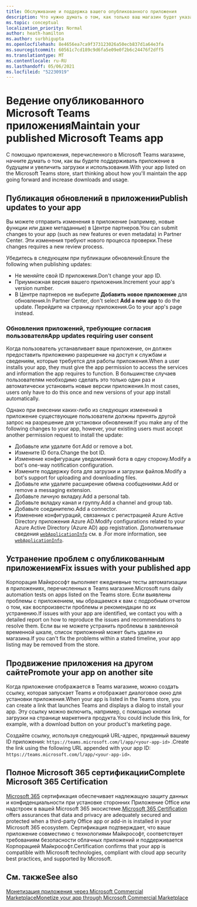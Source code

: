 ```yaml
---
title: Обслуживание и поддержка вашего опубликованного приложения
description: Что нужно думать о том, как только ваш магазин будет указан в Teams магазине и AppSource.
ms.topic: conceptual
localization_priority: Normal
author: heath-hamilton
ms.author: surbhigupta
ms.openlocfilehash: 8e4656ea7ca9f373123026a50ecb837d1a64e3fa
ms.sourcegitcommit: 60561c7cd189c9d6fa5e09e0f2b6c24476f2dff5
ms.translationtype: MT
ms.contentlocale: ru-RU
ms.lasthandoff: 05/06/2021
ms.locfileid: "52230919"
---
```

# <a name="maintain-your-published-microsoft-teams-app"></a><span data-ttu-id="38389-103">Ведение опубликованного Microsoft Teams приложения</span><span class="sxs-lookup"><span data-stu-id="38389-103">Maintain your published Microsoft Teams app</span></span>

<span data-ttu-id="38389-104">С помощью приложения, перечисленного в Microsoft Teams магазине, начните думать о том, как вы будете поддерживать приложение в будущем и увеличить загрузки и использования.</span><span class="sxs-lookup"><span data-stu-id="38389-104">With your app listed on the Microsoft Teams store, start thinking about how you'll maintain the app going forward and increase downloads and usage.</span></span>

## <a name="publish-updates-to-your-app"></a><span data-ttu-id="38389-105">Публикация обновлений в приложении</span><span class="sxs-lookup"><span data-stu-id="38389-105">Publish updates to your app</span></span>

<span data-ttu-id="38389-106">Вы можете отправить изменения в приложение (например, новые функции или даже метаданные) в Центре партнеров.</span><span class="sxs-lookup"><span data-stu-id="38389-106">You can submit changes to your app (such as new features or even metadata) in Partner Center.</span></span> <span data-ttu-id="38389-107">Эти изменения требуют нового процесса проверки.</span><span class="sxs-lookup"><span data-stu-id="38389-107">These changes requires a new review process.</span></span>

<span data-ttu-id="38389-108">Убедитесь в следующем при публикации обновлений:</span><span class="sxs-lookup"><span data-stu-id="38389-108">Ensure the following when publishing updates:</span></span>

* <span data-ttu-id="38389-109">Не меняйте свой ID приложения.</span><span class="sxs-lookup"><span data-stu-id="38389-109">Don't change your app ID.</span></span>
* <span data-ttu-id="38389-110">Приумножная версия вашего приложения.</span><span class="sxs-lookup"><span data-stu-id="38389-110">Increment your app's version number.</span></span>
* <span data-ttu-id="38389-111">В Центре партнеров не выберите **Добавить новое приложение** для обновления.</span><span class="sxs-lookup"><span data-stu-id="38389-111">In Partner Center, don't select **Add a new app** to do the update.</span></span> <span data-ttu-id="38389-112">Перейдите на страницу приложения.</span><span class="sxs-lookup"><span data-stu-id="38389-112">Go to your app's page instead.</span></span>

### <a name="app-updates-requiring-user-consent"></a><span data-ttu-id="38389-113">Обновления приложений, требующие согласия пользователя</span><span class="sxs-lookup"><span data-stu-id="38389-113">App updates requiring user consent</span></span>

<span data-ttu-id="38389-114">Когда пользователь устанавливает ваше приложение, он должен предоставить приложению разрешение на доступ к службам и сведениям, которые требуется для работы приложения.</span><span class="sxs-lookup"><span data-stu-id="38389-114">When a user installs your app, they must give the app permission to access the services and information the app requires to function.</span></span> <span data-ttu-id="38389-115">В большинстве случаев пользователям необходимо сделать это только один раз и автоматически установить новые версии приложения.</span><span class="sxs-lookup"><span data-stu-id="38389-115">In most cases, users only have to do this once and new versions of your app install automatically.</span></span>

<span data-ttu-id="38389-116">Однако при внесении каких-либо из следующих изменений в приложение существующие пользователи должны принять другой запрос на разрешение для установки обновления:</span><span class="sxs-lookup"><span data-stu-id="38389-116">If you make any of the following changes to your app, however, your existing users must accept another permission request to install the update:</span></span>

* <span data-ttu-id="38389-117">Добавьте или удалите бот.</span><span class="sxs-lookup"><span data-stu-id="38389-117">Add or remove a bot.</span></span>
* <span data-ttu-id="38389-118">Измените ID бота.</span><span class="sxs-lookup"><span data-stu-id="38389-118">Change the bot ID.</span></span>
* <span data-ttu-id="38389-119">Изменение конфигурации уведомлений бота в одну сторону.</span><span class="sxs-lookup"><span data-stu-id="38389-119">Modify a bot's one-way notification configuration.</span></span>
* <span data-ttu-id="38389-120">Измените поддержку бота для загрузки и загрузки файлов.</span><span class="sxs-lookup"><span data-stu-id="38389-120">Modify a bot's support for uploading and downloading files.</span></span>
* <span data-ttu-id="38389-121">Добавьте или удалите расширение обмена сообщениями.</span><span class="sxs-lookup"><span data-stu-id="38389-121">Add or remove a messaging extension.</span></span>
* <span data-ttu-id="38389-122">Добавьте личную вкладку.</span><span class="sxs-lookup"><span data-stu-id="38389-122">Add a personal tab.</span></span>
* <span data-ttu-id="38389-123">Добавьте вкладку канал и группу.</span><span class="sxs-lookup"><span data-stu-id="38389-123">Add a channel and group tab.</span></span>
* <span data-ttu-id="38389-124">Добавьте соединителю.</span><span class="sxs-lookup"><span data-stu-id="38389-124">Add a connector.</span></span>
* <span data-ttu-id="38389-125">Изменение конфигураций, связанных с регистрацией Azure Active Directory приложения Azure AD.</span><span class="sxs-lookup"><span data-stu-id="38389-125">Modify configurations related to your Azure Active Directory (Azure AD) app registration.</span></span> <span data-ttu-id="38389-126">Дополнительные сведения [`webApplicationInfo`](~/resources/schema/manifest-schema.md#webapplicationinfo) см. в .</span><span class="sxs-lookup"><span data-stu-id="38389-126">For more information, see [`webApplicationInfo`](~/resources/schema/manifest-schema.md#webapplicationinfo).</span></span>

## <a name="fix-issues-with-your-published-app"></a><span data-ttu-id="38389-127">Устранение проблем с опубликованным приложением</span><span class="sxs-lookup"><span data-stu-id="38389-127">Fix issues with your published app</span></span>

<span data-ttu-id="38389-128">Корпорация Майкрософт выполняет ежедневные тесты автоматизации в приложениях, перечисленных в Teams магазине.</span><span class="sxs-lookup"><span data-stu-id="38389-128">Microsoft runs daily automation tests on apps listed on the Teams store.</span></span> <span data-ttu-id="38389-129">Если выявлены проблемы с приложением, мы обращаемся к вам с подробным отчетом о том, как воспроизвести проблемы и рекомендации по их устранению.</span><span class="sxs-lookup"><span data-stu-id="38389-129">If issues with your app are identified, we contact you with a detailed report on how to reproduce the issues and recommendations to resolve them.</span></span> <span data-ttu-id="38389-130">Если вы не можете устранить проблемы в заявленной временной шкале, список приложений может быть удален из магазина.</span><span class="sxs-lookup"><span data-stu-id="38389-130">If you can't fix the problems within a stated timeline, your app listing may be removed from the store.</span></span>

## <a name="promote-your-app-on-another-site"></a><span data-ttu-id="38389-131">Продвижение приложения на другом сайте</span><span class="sxs-lookup"><span data-stu-id="38389-131">Promote your app on another site</span></span>

<span data-ttu-id="38389-132">Когда приложение отображается в Teams магазине, можно создать ссылку, которая запускает Teams и отображает диалоговое окно для установки приложения.</span><span class="sxs-lookup"><span data-stu-id="38389-132">When your app is listed in the Teams store, you can create a link that launches Teams and displays a dialog to install your app.</span></span> <span data-ttu-id="38389-133">Эту ссылку можно включить, например, с помощью кнопки загрузки на странице маркетинга продукта.</span><span class="sxs-lookup"><span data-stu-id="38389-133">You could include this link, for example, with a download button on your product's marketing page.</span></span>

<span data-ttu-id="38389-134">Создайте ссылку, используя следующий URL-адрес, приданный вашему ID приложения: `https://teams.microsoft.com/l/app/<your-app-id>` .</span><span class="sxs-lookup"><span data-stu-id="38389-134">Create the link using the following URL appended with your app ID: `https://teams.microsoft.com/l/app/<your-app-id>`.</span></span>

## <a name="complete-microsoft-365-certification"></a><span data-ttu-id="38389-135">Полное Microsoft 365 сертификации</span><span class="sxs-lookup"><span data-stu-id="38389-135">Complete Microsoft 365 Certification</span></span>

<span data-ttu-id="38389-136">[Microsoft 365](/microsoft-365-app-certification/docs/certification) сертификация обеспечивает надлежащую защиту данных и конфиденциальности при установке сторонних Приложение Office или надстроек в вашей Microsoft 365 экосистеме.</span><span class="sxs-lookup"><span data-stu-id="38389-136">[Microsoft 365 Certification](/microsoft-365-app-certification/docs/certification) offers assurances that data and privacy are adequately secured and protected when a third-party Office app or add-in is installed in your Microsoft 365 ecosystem.</span></span> <span data-ttu-id="38389-137">Сертификация подтверждает, что ваше приложение совместимо с технологиями Майкрософт, соответствует требованиям безопасности облачных приложений и поддерживается Корпорацией Майкрософт.</span><span class="sxs-lookup"><span data-stu-id="38389-137">Certification confirms that your app is compatible with Microsoft technologies, compliant with cloud app security best practices, and supported by Microsoft.</span></span>

## <a name="see-also"></a><span data-ttu-id="38389-138">См. также</span><span class="sxs-lookup"><span data-stu-id="38389-138">See also</span></span>

[<span data-ttu-id="38389-139">Монетизация приложения через Microsoft Commercial Marketplace</span><span class="sxs-lookup"><span data-stu-id="38389-139">Monetize your app through Microsoft Commercial Marketplace</span></span>](/office/dev/store/monetize-addins-through-microsoft-commercial-marketplace)
